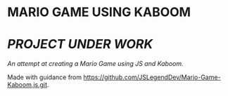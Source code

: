 # MARIO GAME USING KABOOM

# *PROJECT UNDER WORK* #
*An attempt at creating a Mario Game using JS and Kaboom.*

Made with guidance from https://github.com/JSLegendDev/Mario-Game-Kaboom.js.git.
